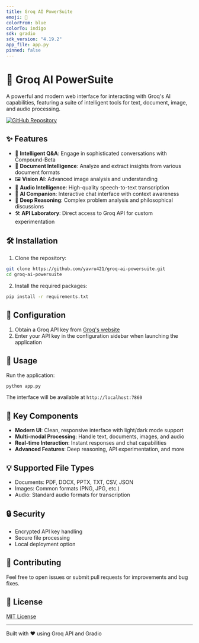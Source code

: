 ```yaml
---
title: Groq AI PowerSuite
emoji: 🚀
colorFrom: blue
colorTo: indigo
sdk: gradio
sdk_version: "4.19.2"
app_file: app.py
pinned: false
---
```


# 🚀 Groq AI PowerSuite

A powerful and modern web interface for interacting with Groq's AI capabilities, featuring a suite of intelligent tools for text, document, image, and audio processing.

[![GitHub Repository](https://img.shields.io/badge/github-repository-24292e.svg?style=for-the-badge&logo=github)](https://github.com/yavru421/groq-ai-powersuite)

## ✨ Features

- 💬 **Intelligent Q&A**: Engage in sophisticated conversations with Compound-Beta
- 📄 **Document Intelligence**: Analyze and extract insights from various document formats
- 🖼️ **Vision AI**: Advanced image analysis and understanding
- 🎤 **Audio Intelligence**: High-quality speech-to-text transcription
- 💭 **AI Companion**: Interactive chat interface with context awareness
- 🧠 **Deep Reasoning**: Complex problem analysis and philosophical discussions
- 🛠️ **API Laboratory**: Direct access to Groq API for custom experimentation

## 🛠️ Installation

1. Clone the repository:

```bash
git clone https://github.com/yavru421/groq-ai-powersuite.git
cd groq-ai-powersuite
```

2. Install the required packages:

```bash
pip install -r requirements.txt
```

## 🔑 Configuration

1. Obtain a Groq API key from [Groq's website](https://console.groq.com)
2. Enter your API key in the configuration sidebar when launching the application

## 🚀 Usage

Run the application:
```bash
python app.py
```

The interface will be available at `http://localhost:7860`

## 🎯 Key Components

- **Modern UI**: Clean, responsive interface with light/dark mode support
- **Multi-modal Processing**: Handle text, documents, images, and audio
- **Real-time Interaction**: Instant responses and chat capabilities
- **Advanced Features**: Deep reasoning, API experimentation, and more

## 💡 Supported File Types

- Documents: PDF, DOCX, PPTX, TXT, CSV, JSON
- Images: Common formats (PNG, JPG, etc.)
- Audio: Standard audio formats for transcription

## 🔒 Security

- Encrypted API key handling
- Secure file processing
- Local deployment option

## 🤝 Contributing

Feel free to open issues or submit pull requests for improvements and bug fixes.

## 📝 License

[MIT License](LICENSE)

---
Built with ❤️ using Groq API and Gradio
